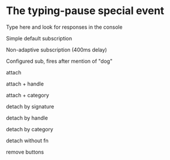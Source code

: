 The typing-pause special event
==============================

Type here and look for responses in the console

Simple default subscription

Non-adaptive subscription (400ms delay)

Configured sub, fires after mention of "dog"

attach

attach + handle

attach + category

detach by signature

detach by handle

detach by category

detach without fn

remove buttons
